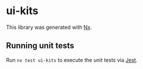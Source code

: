 # ui-kits

This library was generated with [Nx](https://nx.dev).

## Running unit tests

Run `nx test ui-kits` to execute the unit tests via [Jest](https://jestjs.io).

